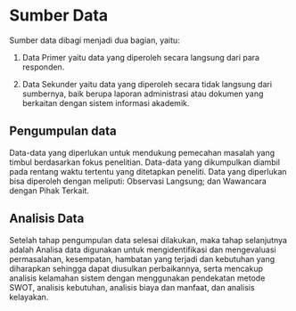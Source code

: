 # Sumber Data
Sumber data dibagi menjadi dua bagian, yaitu:

1. Data Primer yaitu data yang diperoleh secara langsung dari para responden.

2. Data Sekunder yaitu data yang diperoleh secara tidak langsung dari sumbernya, baik berupa laporan administrasi atau dokumen yang berkaitan dengan sistem informasi akademik.

## Pengumpulan data
Data-data yang diperlukan untuk mendukung pemecahan masalah yang timbul berdasarkan fokus penelitian. Data-data yang dikumpulkan diambil pada rentang waktu tertentu yang ditetapkan peneliti. Data yang diperlukan bisa diperoleh dengan meliputi: Observasi Langsung; dan Wawancara dengan Pihak Terkait.

## Analisis Data
Setelah tahap pengumpulan data selesai dilakukan, maka tahap selanjutnya adalah Analisa data digunakan untuk mengidentifikasi dan mengevaluasi permasalahan, kesempatan, hambatan yang terjadi dan kebutuhan yang diharapkan sehingga dapat diusulkan perbaikannya, serta mencakup analisis kelamahan sistem dengan menggunakan pendekatan metode SWOT, analisis kebutuhan, analisis biaya dan manfaat, dan analisis kelayakan.